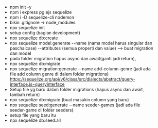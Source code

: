 - npm init -y
- npm i express pg ejs sequelize
- npm i -D sequelize-cli nodemon
- bikin .gitignore -> node_modules
- npx sequelize init
- setup config (bagian development)
- npx sequelize db:create
- npx sequelize model:generate --name (nama model harus singular dan paschalcase) --attributes (semua properti dan value) --> buat migration dan model
- pada folder migration hapus async dan await(ganti jadi return),
- npx sequelize db:migrate
- npx sequelize migration:generate --name add-column-genre (jadi ada file add column genre di dalem folder migrations)
https://sequelize.org/api/v6/class/src/dialects/abstract/query-interface.js~queryinterface
- Setup file yg baru dalam folder migrations (hapus async dan await, tambah return)
- npx sequelize db:migrate (buat masukin column yang baru)
- npx sequelize seed:generate --name seeder-games (jadi ada file seeder-game di folder seeders)
- setup file yang baru itu
- npx sequelize db:seed:all